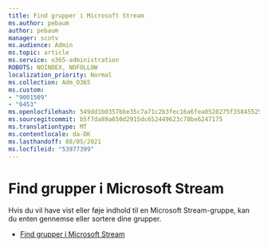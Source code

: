 ```yaml
---
title: Find grupper i Microsoft Stream
ms.author: pebaum
author: pebaum
manager: scotv
ms.audience: Admin
ms.topic: article
ms.service: o365-administration
ROBOTS: NOINDEX, NOFOLLOW
localization_priority: Normal
ms.collection: Adm_O365
ms.custom:
- "9001509"
- "6453"
ms.openlocfilehash: 549dd1b0357bbe35c7a71c2b3fec16a6fea0520275f35845525aa28f8e7980c2
ms.sourcegitcommit: b5f7da89a650d2915dc652449623c78be6247175
ms.translationtype: MT
ms.contentlocale: da-DK
ms.lasthandoff: 08/05/2021
ms.locfileid: "53977399"
---
```

# <a name="find-groups-in-microsoft-stream"></a>Find grupper i Microsoft Stream

Hvis du vil have vist eller føje indhold til en Microsoft Stream-gruppe, kan du enten gennemse eller sortere dine grupper.  

- [Find grupper i Microsoft Stream](https://docs.microsoft.com/stream/portal-browse-filter-groups)
